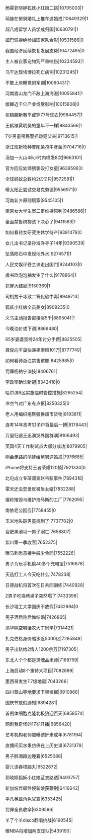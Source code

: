 杨幂郭晓婷狐妖小红娘二搭|10705003|1

萌娃在舅舅婚礼上推车送婚戒|10649329|1

超八成留学人员学成归国|10630791|1

姆巴佩拒绝参加国家队合影|10531586|0

我国经济延续恢复发展态势|10472495|0

主人被自家宠物狗严重咬伤|10234593|1

乌干达现埃博拉死亡病例|10231245|1

不敢上床睡觉的军训|10090431|1

河南嵩山龙门不敌上海海港|10055841|1

槟榔近千亿产业或受影响|10015808|0

张镇麟新赛季或穿77号球衣|9964457|1

王鹤棣黄明昊的童年不一样|9843566|1

7岁男童带民警抓嫌犯父亲|9713615|1

浙江现新物种普陀条孢牛肝菌|9704716|0

汤加一火山48小时内喷发8次|9663101|

官方回应幼师猥亵殴打女童|9639596|0

全球蚂蚁总数约2亿亿只|9572581|1

曝太阳正尝试交易克劳德|9556971|0

河南新乡原则居家|9545105|1

南京女大学生案二审维持原判|9486586|1

全面禁售槟榔该下决心了|9411583|1

如何看待女研究生休学待产|9391479|0

女儿出书记录孙海洋寻子14年|9390539|

坠落陨石中发现地外水|9274571|1

人民文娱评苍兰诀走出国门|9244103|0

虞书欣泡泡袖发生了什么|9178864|1

罚罪大结局|9150369|1

司机拉干冰致二氧化碳中毒|8949713|

狐妖小红娘全员美女|8909235|0

义乌主动报告密接奖5千|8895041|1

今晚油价或下调|8869480|

65岁婆婆坚持24年讨分手费|8825505|

龚俊向丰巢快递柜索赔101万|8777749|

如何看待浙江禁售槟榔|8425985|0

罚罪杨祐宁演技|8406761|

李政宰确诊新冠|8342418|0

哈尔滨6区实施临时管控措施|8265254|

冷空气对广东有点抠|8250325|0

老人用编织拖鞋强换超市货物|8193811|

连考14年高考钉子户将最后一搏|8178443|

万里归途王迅演哭外国群演|8106493|

英国4天工作制试点大部分成功|8079905|

刚会走路的萌娃给舅舅送婚戒|7976685|

iPhone将支持王者荣耀120帧|7921330|0

北电成立专班调查赵韦弦事件|7894318|

覃天还没恋爱就被当女婿|7832288|

俄称摧毁乌维护海马斯的工厂|7762095|

南依老公回应|7758455|0

玉米地失踪男童找到了|7737702|0

合肥黑池坝一男子溺亡|7658807|

紫川第一季收官|7652375|

曝马刺愿意接手威少合同|7552226|

男子为玩手机偷40多个充电宝|7516678|

天选打工人今天吃什么|7478238|

日德战机将首次在日共同训练|7440928|

2男子吃烧烤桌子突然塌了|7433398|

长沙理工大学国庆不放假|7432694|0

男子酒后称后悔结婚|7426865|

清华隔空喊话农大丁同学|7314421|

扎克伯格身价缩水近5000亿|7285849|

男子出轨给2情人1200余万|7197305|

东北人个个都是灵魂品米师|7168759|

上海启动8个重特大项目|7082889|

墨西哥发生7.7级地震|7043266|

四川营山等地要求下架槟榔|6910868|

国庆节放假通知|6894281|

首例体细胞克隆北极狼迎百天|6858574|

网剧我奇怪的17岁开播|6856420|

艺考机构老师被曝诱奸未成年|6781194|

直播间买水果仿佛在上历史课|6731379|

男子醉酒路边睡着|6525088|

婴儿误吞樟脑丸|6522672|

郭晓婷狐妖小红娘蓝衣路透|6493757|

新加坡伴郎性侵新娘获鞭刑|6416642|

平凡英雄角色官宣|6353425|

罚罪全员收伞|6309596|

羊了个羊disco翻唱挑战|6190545|

曝NBA将增加两支球队|5439190|

